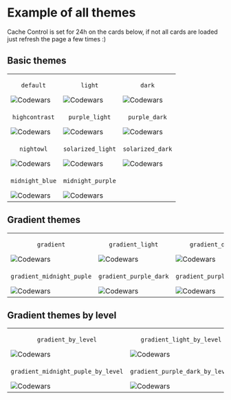 # Example of all themes

Cache Control is set for 24h on the cards below, if not all cards are loaded just refresh the page a few times :)

## Basic themes
| | | |
|-----|-----|-----|
|<p align=center>`default`</p>![Codewars](https://github.r2v.ch/codewars?user=dinifarb&name=true&cache_control=86400)|<p align=center>`light`</p>![Codewars](https://github.r2v.ch/codewars?user=dinifarb&name=true&theme=light&cache_control=86400)|<p align=center>`dark`</p>![Codewars](https://github.r2v.ch/codewars?user=dinifarb&name=true&theme=dark&cache_control=86400) |
|<p align=center>`highcontrast`</p>![Codewars](https://github.r2v.ch/codewars?user=dinifarb&name=true&theme=highcontrast&cache_control=86400)|<p align=center>`purple_light`</p>![Codewars](https://github.r2v.ch/codewars?user=dinifarb&name=true&theme=purple_light&cache_control=86400)|<p align=center>`purple_dark`</p>![Codewars](https://github.r2v.ch/codewars?user=dinifarb&name=true&theme=purple_dark&cache_control=86400) |
|<p align=center>`nightowl`</p>![Codewars](https://github.r2v.ch/codewars?user=dinifarb&name=true&theme=nightowl&cache_control=86400)|<p align=center>`solarized_light`</p>![Codewars](https://github.r2v.ch/codewars?user=dinifarb&name=true&theme=solarized_light&cache_control=86400)|<p align=center>`solarized_dark`</p>![Codewars](https://github.r2v.ch/codewars?user=dinifarb&name=true&theme=solarized_dark&cache_control=86400) |
|<p align=center>`midnight_blue`</p>![Codewars](https://github.r2v.ch/codewars?user=dinifarb&name=true&theme=midnight_blue&cache_control=86400)|<p align=center>`midnight_purple`</p>![Codewars](https://github.r2v.ch/codewars?user=dinifarb&name=true&theme=midnight_purple&cache_control=86400)||

## Gradient themes
| | | |
|-----|-----|-----|
|<p align=center>`gradient`</p>![Codewars](https://github.r2v.ch/codewars?user=dinifarb&name=true&theme=gradient&cache_control=86400)|<p align=center>`gradient_light`</p>![Codewars](https://github.r2v.ch/codewars?user=dinifarb&name=true&theme=gradient_light&cache_control=86400)|<p align=center>`gradient_dark`</p>![Codewars](https://github.r2v.ch/codewars?user=dinifarb&name=true&theme=gradient_dark&cache_control=86400) |
|<p align=center>`gradient_midnight_puple`</p>![Codewars](https://github.r2v.ch/codewars?user=dinifarb&name=true&theme=gradient_midnight_puple&cache_control=86400)|<p align=center>`gradient_purple_dark`</p>![Codewars](https://github.r2v.ch/codewars?user=dinifarb&name=true&theme=gradient_purple_dark&cache_control=86400)|<p align=center>`gradient_purple_light`</p>![Codewars](https://github.r2v.ch/codewars?user=dinifarb&name=true&theme=gradient_purple_light&cache_control=86400) |

## Gradient themes by level

| | | |
|-----|-----|-----|
|<p align=center>`gradient_by_level`</p>![Codewars](https://github.r2v.ch/codewars?user=dinifarb&name=true&theme=gradient_by_level&cache_control=86400)|<p align=center>`gradient_light_by_level`</p>![Codewars](https://github.r2v.ch/codewars?user=dinifarb&name=true&theme=gradient_light_by_level&cache_control=86400)|<p align=center>`gradient_dark_by_level`</p>![Codewars](https://github.r2v.ch/codewars?user=dinifarb&name=true&theme=gradient_dark_by_level&cache_control=86400) |
|<p align=center>`gradient_midnight_puple_by_level`</p>![Codewars](https://github.r2v.ch/codewars?user=dinifarb&name=true&theme=gradient_midnight_puple_by_level&cache_control=86400)|<p align=center>`gradient_purple_dark_by_level`</p>![Codewars](https://github.r2v.ch/codewars?user=dinifarb&name=true&theme=gradient_purple_dark_by_level&cache_control=86400)|<p align=center>`gradient_purple_light_by_level`</p>![Codewars](https://github.r2v.ch/codewars?user=dinifarb&name=true&theme=gradient_purple_light_by_level&cache_control=86400) |
